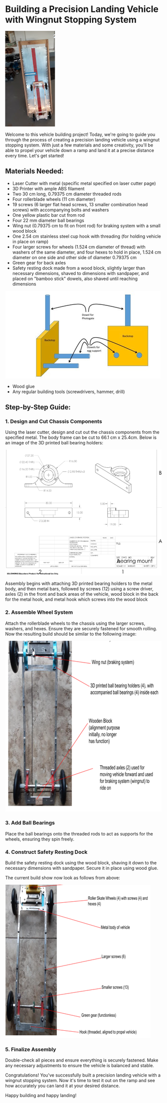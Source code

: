 # Building a Precision Landing Vehicle with Wingnut Stopping System

![](https://github.com/NeatPatel/gravity-vehicle/blob/main/images/gravity_vehicle_image.png?raw=true)

Welcome to this vehicle building project! Today, we're going to guide you through the process of creating a precision landing vehicle using a wingnut stopping system. With just a few materials and some creativity, you'll be able to propel your vehicle down a ramp and land it at a precise distance every time. Let's get started!

## Materials Needed:

- Laser Cutter with metal (specific metal specified on laser cutter page)
- 3D Printer with ample ABS filament
- Two 30 cm long, 0.79375 cm diameter threaded rods
- Four rollerblade wheels (11 cm diameter)
- 19 screws (6 larger flat head screws, 13 smaller combination head screws) with accompanying bolts and washers
- One yellow plastic bar cut from rod
- Four 22 mm diameter ball bearings
- Wing nut (0.79375 cm to fit on front rod) for braking system with a small wood block
- One 2.54 cm stainless steel cup hook with threading (for holding vehicle in place on ramp)
- Four larger screws for wheels (1.524 cm diameter of thread) with washers of the same diameter, and four hexes to hold in place, 1.524 cm diameter on one side and other side of diameter 0.79375 cm
- Green gear for back axles
- Safety resting dock made from a wood block, slightly larger than necessary dimensions, shaved to dimensions with sandpaper, and placed on "bamboo stick" dowels, also shaved until reaching dimensions

![](https://github.com/NeatPatel/gravity-vehicle/blob/main/images/vehicle_backstop_diagram.jpg?raw=true)

- Wood glue
- Any regular building tools (screwdrivers, hammer, drill)

## Step-by-Step Guide:

### 1. Design and Cut Chassis Components

Using the laser cutter, design and cut out the chassis components from the specified metal. The body frame can be cut to 66.1 cm x 25.4cm. Below is an image of the 3D printed ball bearing holders:

![](https://github.com/NeatPatel/gravity-vehicle/blob/main/images/bearing_3d_print_design.png?raw=true)

Assembly begins with attaching 3D printed bearing holders to the metal body, and then metal bars, followed by screws (12) using a screw driver, axles (2) in the front and back areas of the vehicle, wood block in the back for the metal hook, and metal hook which screws into the wood block

### 2. Assemble Wheel System

Attach the rollerblade wheels to the chassis using the larger screws, washers, and hexes. Ensure they are securely fastened for smooth rolling. Now the resulting build should be similar to the following image:

![](https://github.com/NeatPatel/gravity-vehicle/blob/main/images/vehicle_bottom.png?raw=true)

### 3. Add Ball Bearings

Place the ball bearings onto the threaded rods to act as supports for the wheels, ensuring they spin freely.

### 4. Construct Safety Resting Dock

Build the safety resting dock using the wood block, shaving it down to the necessary dimensions with sandpaper. Secure it in place using wood glue.

The current build show now look as follows from above:

![](https://github.com/NeatPatel/gravity-vehicle/blob/main/images/vehicle_top.png?raw=true)

### 5. Finalize Assembly

Double-check all pieces and ensure everything is securely fastened. Make any necessary adjustments to ensure the vehicle is balanced and stable.

Congratulations! You've successfully built a precision landing vehicle with a wingnut stopping system. Now it's time to test it out on the ramp and see how accurately you can land it at your desired distance.

Happy building and happy landing!
